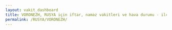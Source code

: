 ```yaml
---
layout: vakit_dashboard
title: VORONEZH, RUSYA için iftar, namaz vakitleri ve hava durumu - ilçe/eyalet seç
permalink: /RUSYA/VORONEZH/
---
```


<script type="text/javascript">
  var GLOBAL_COUNTRY = 'RUSYA';
  var GLOBAL_CITY = 'VORONEZH';
  var GLOBAL_STATE = '';
  var lat = 72;
  var lon = 21;
</script>
